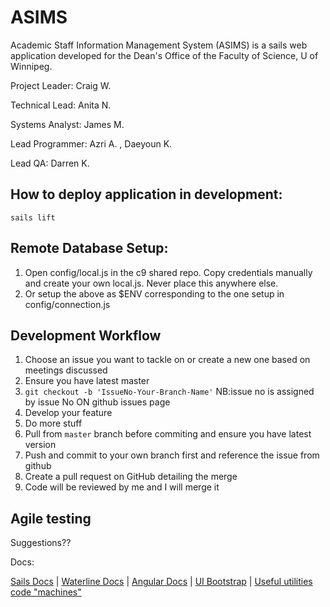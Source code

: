 # ASIMS 

Academic Staff Information Management System (ASIMS) is a sails web application developed for the Dean's Office of the Faculty of Science, U of Winnipeg.

Project Leader: Craig W.

Technical Lead: Anita N.

Systems Analyst: James M.

Lead Programmer: Azri A. , Daeyoun K.

Lead QA: Darren K.

How to deploy application in development:
-------------------------------------------
`sails lift`

Remote Database Setup:
-------------------------------
1. Open config/local.js in the c9 shared repo. Copy credentials manually and create your own local.js. Never place this anywhere else.
2. Or setup the above as $ENV corresponding to the one setup in config/connection.js

Development Workflow
-------------------------------
1. Choose an issue you want to tackle on or create a new one based on meetings discussed
2. Ensure you have latest master
3. `git checkout -b 'IssueNo-Your-Branch-Name'` NB:issue no is assigned by issue No ON github issues page
4. Develop your feature
5. Do more stuff
6. Pull from `master` branch before commiting and ensure you have latest version
7. Push and commit to your own branch first and reference the issue from github
8. Create a pull request on GitHub detailing the merge
9. Code will be reviewed by me and I will merge it


Agile testing
-----------------
Suggestions??

Docs:

[Sails Docs](http://sailsjs.org/documentation/concepts/) |
[Waterline Docs](https://github.com/balderdashy/waterline-docs) |
[Angular Docs](https://docs.angularjs.org/api) |
[UI Bootstrap](https://angular-ui.github.io/bootstrap/) |
[Useful utilities code "machines"](http://node-machine.org/machinepacks)
